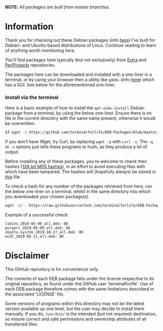 **NOTE:** _All packages are built from master branches._

# Information

Thank you for checking out these Debian packages (info [here](https://www.debian.org/doc/manuals/debian-faq/ch-pkg_basics.en.html)) I've built for Debian- and Ubuntu-based distributions of Linux. Continue reading to learn of anything worth mentioning here.

You'll find packages here typically (but not exclusively) from [Extra](https://github.com/terminalforlife/Extra) and [PerlProjects](https://github.com/terminalforlife/PerlProjects) repositories.

The packages here can be downloaded and installed with a one-liner in a terminal, or by using your browser then a utility like `gdebi` (info [here](https://simple.wikipedia.org/wiki/Gdebi)) which has a GUI. See below for the aforementioned one-liner.

### Install via the terminal

Here is a basic example of how to install the `apt-undo-install` Debian package from a terminal, by using the below one-liner. Ensure there is no file in the current directory with the same name present, otherwise it would be overwritten.

```bash
if wget -q https://github.com/terminalforlife/DEB-Packages/blob/master/apt-undo-install_2019-05-09_all.deb; then sudo dpkg -i apt-undo-install_2019-05-09_all.deb && rm apt-undo-install_2019-05-09_all.deb; fi
```

If you don't have Wget, try Curl, by replacing `wget -q` with `curl -s`. The `-q` or `-s` options just tells these programs to hush, as they produce a lot of output.

Before installing any of these packages, you're welcome to check their hashes ([128-bit MD5 hashes](https://en.wikipedia.org/wiki/Md5sum)), in an effort to avoid executing files with which have been tampered. The hashes will (hopefully always) be stored in [this](md5sum) file.

To check a hash for any number of the packages retrieved from here, run the below one-liner on a terminal, whilst in the same directory into which you downloaded your chosen package(s).

```bash
wget -qO - https://raw.githubusercontent.com/terminalforlife/DEB-Packages/master/md5sum | md5sum -c --ignore-missing
```

Example of a successful check:

```
lsbins_2019-05-09_all.deb: OK
purgerc_2019-05-09_all.deb: OK
ubuntu-syschk_2019-10-27_all.deb: OK
wcdl_2019-05-11_all.deb: OK
```

# Disclaimer

This GitHub repository is for convenience only.

The contents of each DEB package falls under the license respective to its original repository, as found under the GitHub user 'terminalforlife'. Use of each DEB package therefore comes with the same limitations described in the associated 'LICENSE' file.

Some versions of programs within this directory may not be the latest version available up one level, but the user may decide to install them manually. If you do, `/usr/bin/` is the intended (but not required) destination, so ensure correct and safe permissions and ownership attributes of all transferred files.
